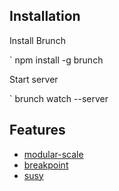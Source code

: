 ## Installation

Install Brunch

` npm install -g brunch

Start server

` brunch watch --server


## Features

* [modular-scale](https://github.com/modularscale/modularscale-sass)
* [breakpoint](https://github.com/at-import/breakpoint)
* [susy](http://susy.oddbird.net)